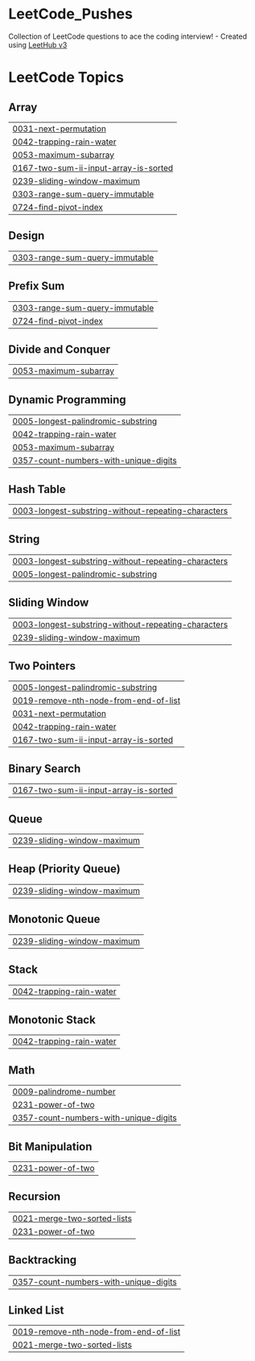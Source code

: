 # LeetCode_Pushes
Collection of LeetCode questions to ace the coding interview! - Created using [LeetHub v3](https://github.com/raphaelheinz/LeetHub-3.0)

<!---LeetCode Topics Start-->
# LeetCode Topics
## Array
|  |
| ------- |
| [0031-next-permutation](https://github.com/sagar-tan/LeetCode_Pushes/tree/master/0031-next-permutation) |
| [0042-trapping-rain-water](https://github.com/sagar-tan/LeetCode_Pushes/tree/master/0042-trapping-rain-water) |
| [0053-maximum-subarray](https://github.com/sagar-tan/LeetCode_Pushes/tree/master/0053-maximum-subarray) |
| [0167-two-sum-ii-input-array-is-sorted](https://github.com/sagar-tan/LeetCode_Pushes/tree/master/0167-two-sum-ii-input-array-is-sorted) |
| [0239-sliding-window-maximum](https://github.com/sagar-tan/LeetCode_Pushes/tree/master/0239-sliding-window-maximum) |
| [0303-range-sum-query-immutable](https://github.com/sagar-tan/LeetCode_Pushes/tree/master/0303-range-sum-query-immutable) |
| [0724-find-pivot-index](https://github.com/sagar-tan/LeetCode_Pushes/tree/master/0724-find-pivot-index) |
## Design
|  |
| ------- |
| [0303-range-sum-query-immutable](https://github.com/sagar-tan/LeetCode_Pushes/tree/master/0303-range-sum-query-immutable) |
## Prefix Sum
|  |
| ------- |
| [0303-range-sum-query-immutable](https://github.com/sagar-tan/LeetCode_Pushes/tree/master/0303-range-sum-query-immutable) |
| [0724-find-pivot-index](https://github.com/sagar-tan/LeetCode_Pushes/tree/master/0724-find-pivot-index) |
## Divide and Conquer
|  |
| ------- |
| [0053-maximum-subarray](https://github.com/sagar-tan/LeetCode_Pushes/tree/master/0053-maximum-subarray) |
## Dynamic Programming
|  |
| ------- |
| [0005-longest-palindromic-substring](https://github.com/sagar-tan/LeetCode_Pushes/tree/master/0005-longest-palindromic-substring) |
| [0042-trapping-rain-water](https://github.com/sagar-tan/LeetCode_Pushes/tree/master/0042-trapping-rain-water) |
| [0053-maximum-subarray](https://github.com/sagar-tan/LeetCode_Pushes/tree/master/0053-maximum-subarray) |
| [0357-count-numbers-with-unique-digits](https://github.com/sagar-tan/LeetCode_Pushes/tree/master/0357-count-numbers-with-unique-digits) |
## Hash Table
|  |
| ------- |
| [0003-longest-substring-without-repeating-characters](https://github.com/sagar-tan/LeetCode_Pushes/tree/master/0003-longest-substring-without-repeating-characters) |
## String
|  |
| ------- |
| [0003-longest-substring-without-repeating-characters](https://github.com/sagar-tan/LeetCode_Pushes/tree/master/0003-longest-substring-without-repeating-characters) |
| [0005-longest-palindromic-substring](https://github.com/sagar-tan/LeetCode_Pushes/tree/master/0005-longest-palindromic-substring) |
## Sliding Window
|  |
| ------- |
| [0003-longest-substring-without-repeating-characters](https://github.com/sagar-tan/LeetCode_Pushes/tree/master/0003-longest-substring-without-repeating-characters) |
| [0239-sliding-window-maximum](https://github.com/sagar-tan/LeetCode_Pushes/tree/master/0239-sliding-window-maximum) |
## Two Pointers
|  |
| ------- |
| [0005-longest-palindromic-substring](https://github.com/sagar-tan/LeetCode_Pushes/tree/master/0005-longest-palindromic-substring) |
| [0019-remove-nth-node-from-end-of-list](https://github.com/sagar-tan/LeetCode_Pushes/tree/master/0019-remove-nth-node-from-end-of-list) |
| [0031-next-permutation](https://github.com/sagar-tan/LeetCode_Pushes/tree/master/0031-next-permutation) |
| [0042-trapping-rain-water](https://github.com/sagar-tan/LeetCode_Pushes/tree/master/0042-trapping-rain-water) |
| [0167-two-sum-ii-input-array-is-sorted](https://github.com/sagar-tan/LeetCode_Pushes/tree/master/0167-two-sum-ii-input-array-is-sorted) |
## Binary Search
|  |
| ------- |
| [0167-two-sum-ii-input-array-is-sorted](https://github.com/sagar-tan/LeetCode_Pushes/tree/master/0167-two-sum-ii-input-array-is-sorted) |
## Queue
|  |
| ------- |
| [0239-sliding-window-maximum](https://github.com/sagar-tan/LeetCode_Pushes/tree/master/0239-sliding-window-maximum) |
## Heap (Priority Queue)
|  |
| ------- |
| [0239-sliding-window-maximum](https://github.com/sagar-tan/LeetCode_Pushes/tree/master/0239-sliding-window-maximum) |
## Monotonic Queue
|  |
| ------- |
| [0239-sliding-window-maximum](https://github.com/sagar-tan/LeetCode_Pushes/tree/master/0239-sliding-window-maximum) |
## Stack
|  |
| ------- |
| [0042-trapping-rain-water](https://github.com/sagar-tan/LeetCode_Pushes/tree/master/0042-trapping-rain-water) |
## Monotonic Stack
|  |
| ------- |
| [0042-trapping-rain-water](https://github.com/sagar-tan/LeetCode_Pushes/tree/master/0042-trapping-rain-water) |
## Math
|  |
| ------- |
| [0009-palindrome-number](https://github.com/sagar-tan/LeetCode_Pushes/tree/master/0009-palindrome-number) |
| [0231-power-of-two](https://github.com/sagar-tan/LeetCode_Pushes/tree/master/0231-power-of-two) |
| [0357-count-numbers-with-unique-digits](https://github.com/sagar-tan/LeetCode_Pushes/tree/master/0357-count-numbers-with-unique-digits) |
## Bit Manipulation
|  |
| ------- |
| [0231-power-of-two](https://github.com/sagar-tan/LeetCode_Pushes/tree/master/0231-power-of-two) |
## Recursion
|  |
| ------- |
| [0021-merge-two-sorted-lists](https://github.com/sagar-tan/LeetCode_Pushes/tree/master/0021-merge-two-sorted-lists) |
| [0231-power-of-two](https://github.com/sagar-tan/LeetCode_Pushes/tree/master/0231-power-of-two) |
## Backtracking
|  |
| ------- |
| [0357-count-numbers-with-unique-digits](https://github.com/sagar-tan/LeetCode_Pushes/tree/master/0357-count-numbers-with-unique-digits) |
## Linked List
|  |
| ------- |
| [0019-remove-nth-node-from-end-of-list](https://github.com/sagar-tan/LeetCode_Pushes/tree/master/0019-remove-nth-node-from-end-of-list) |
| [0021-merge-two-sorted-lists](https://github.com/sagar-tan/LeetCode_Pushes/tree/master/0021-merge-two-sorted-lists) |
<!---LeetCode Topics End-->